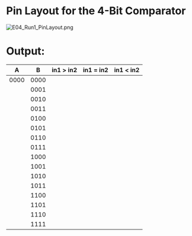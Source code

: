 # Pin Layout for the 4-Bit Comparator

<img src="https://github.com/joejo-joestar/uni_codes/blob/main/Year%202/Digital%20Design/Media/E04_Run1_PinLayout.png" title="" alt="E04_Run1_PinLayout.png" data-align="center">

# Output:

| A    | B    | in1 > in2 | in1 = in2 | in1 < in2 |
|:----:|:----:|:---------:|:---------:| --------- |
| 0000 | 0000 |           |           |           |
|      | 0001 |           |           |           |
|      | 0010 |           |           |           |
|      | 0011 |           |           |           |
|      | 0100 |           |           |           |
|      | 0101 |           |           |           |
|      | 0110 |           |           |           |
|      | 0111 |           |           |           |
|      | 1000 |           |           |           |
|      | 1001 |           |           |           |
|      | 1010 |           |           |           |
|      | 1011 |           |           |           |
|      | 1100 |           |           |           |
|      | 1101 |           |           |           |
|      | 1110 |           |           |           |
|      | 1111 |           |           |           |
